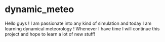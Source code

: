 # dynamic_meteo
Hello guys ! I am passionate into any kind of simulation and today I am learning dynamical meteorology ! Whenever I have time I will continue this project and hope to learn a lot of new stuff!

